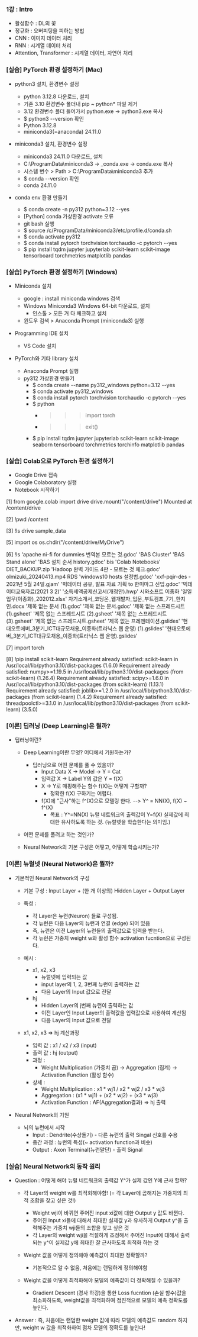 ### 1강 : Intro
- 활성함수 : DL의 꽃
- 정규화 : 오버피팅을 피하는 방법
- CNN : 이미지 데이터 처리
- RNN : 시계열 데이터 처리
- Attention, Transformer : 시계열 데이터, 자연어 처리

### [실습] PyTorch 환경 설정하기 (Mac)
- python3 설치, 환경변수 설정
  - python 3.12.8 다운로드, 설치
  - 기존 3.10 환경변수 폴더내 pip ~ python* 파일 제거
  - 3.12 환경변수 폴더 들어가서 python.exe -> python3.exe 복사
  - $ python3 --version 확인
  - Python 3.12.8
  - miniconda3(=anaconda) 24.11.0

- miniconda3 설치, 환경변수 설정
  - miniconda3 24.11.0 다운로드, 설치
  - C:\ProgramData\miniconda3 -> _conda.exe -> conda.exe 복사
  - 시스템 변수 > Path > C:\ProgramData\miniconda3 추가
  - $ conda --version 확인
  - conda 24.11.0

- conda env 환경 만들기
  - $ conda create -n py312 python=3.12 --yes
  - [Python] conda 가상환경 activate 오류
  - git bash 실행
  - $ source /c/ProgramData/miniconda3/etc/profile.d/conda.sh
  - $ conda activate py312
  - $ conda install pytorch torchvision torchaudio -c pytorch --yes
  - $ pip install tqdm jupyter jupyterlab scikit-learn scikit-image tensorboard torchmetrics matplotlib pandas

### [실습] PyTorch 환경 설정하기 (Windows)
- Miniconda 설치
  - google : install miniconda windows 검색
  - Windows Miniconda3 Windows 64-bit 다운로드, 설치
    - 인스톨 > 모든 거 다 체크하고 설치
  - 윈도우 검색 > Anaconda Prompt (miniconda3) 실행

- Programming IDE 설치
  - VS Code 설치

- PyTorch와 기타 library 설치
  - Anaconda Prompt 실행
  - py312 가상환경 만들기
    - $ conda create --name py312_windows python=3.12 --yes
    - $ conda activate py312_windows
    - $ conda install pytorch torchvision torchaudio -c pytorch --yes
    - $ python
      - >>> import torch
      - >>> exit()
    - $ pip install tqdm jupyter jupyterlab scikit-learn scikit-image seaborn tensorboard torchmetrics torchinfo matplotlib pandas

### [실습] Colab으로 PyTorch 환경 설정하기
- Google Drive 접속
- Google Colaboratory 실행
- Notebook 시작하기

[1]
from google.colab import drive
drive.mount("/content/drive")
Mounted at /content/drive

[2]
!pwd
/content

[3]
!ls
drive  sample_data

[5]
import os
os.chdir("/content/drive/MyDrive")

[6]
!ls
'apache ni-fi for dummies 번역본 모르는 것.gdoc'
'BAS Cluster'
'BAS Stand alone'
'BAS 설치 순서 history.gdoc'
 bis
'Colab Notebooks'
 DIET_BACKUP.zip
'Hadoop 완벽 가이드 4판 - 모르는 것 체크.gdoc'
 olmizuki_20240413.mp4
 RDS
'windows10 hosts 설정법.gdoc'
'xxf-pqir-des - 2021년 5월 24일.gjam'
'빅데이터 공유, 발표 자료 기획 to 한미마그 신입.gdoc'
'빅데이터교육자료(2021 3 2)'
'소득세액공제신고서(개정안).hwp'
 시와소프트
 이종화
'일일업무(이종화)_202012.xlsx'
 자기소개서_코딩온_웹개발자_입문_부트캠프_7기_한지인.docx
'제목 없는 문서 (1).gdoc'
'제목 없는 문서.gdoc'
'제목 없는 스프레드시트 (1).gsheet'
'제목 없는 스프레드시트 (2).gsheet'
'제목 없는 스프레드시트 (3).gsheet'
'제목 없는 스프레드시트.gsheet'
'제목 없는 프레젠테이션.gslides'
'현대오토에버_3분기_ICT대규모채용_이종화(트라닉스 웹 운영) (1).gslides'
'현대오토에버_3분기_ICT대규모채용_이종화(트라닉스 웹 운영).gslides'

[7]
import torch

[8]
!pip install scikit-learn
Requirement already satisfied: scikit-learn in /usr/local/lib/python3.10/dist-packages (1.6.0)
Requirement already satisfied: numpy>=1.19.5 in /usr/local/lib/python3.10/dist-packages (from scikit-learn) (1.26.4)
Requirement already satisfied: scipy>=1.6.0 in /usr/local/lib/python3.10/dist-packages (from scikit-learn) (1.13.1)
Requirement already satisfied: joblib>=1.2.0 in /usr/local/lib/python3.10/dist-packages (from scikit-learn) (1.4.2)
Requirement already satisfied: threadpoolctl>=3.1.0 in /usr/local/lib/python3.10/dist-packages (from scikit-learn) (3.5.0)

### [이론] 딥러닝 (Deep Learning)은 뭘까?
- 딥러닝이란?
  - Deep Learning이란 무엇? 어디에서 기원하는가?
    - 딥러닝으로 어떤 문제를 풀 수 있을까?
      - Input Data X -> Model -> Y = Cat
      - 입력값 X -> Label Y의 값은 Y = f(X)
      - X -> Y로 매핑해주는 함수 f(X)는 어떻게 구할까?
        - 정확한 f(X) 구하기는 어렵다.
      - f(X)에 "근사"하는 f^(X)으로 모델링 한다. --> Y^ = NN(X), f(X) ~ f^(X)
        - 목표 : Y^=NN(X) 뉴럴 네트워크의 출력값이 Y=f(X) 실제값에 최대한 유사하도록 하는 것. (뉴럴넷을 학습한다는 의미임.)

  - 어떤 문제를 풀려고 하는 것인가?

  - Neural Network의 기본 구성은 어떻고, 어떻게 학습시키는가?

### [이론] 뉴럴넷 (Neural Network)은 뭘까?
- 기본적인 Neural Network의 구성
  - 기본 구성 : Input Layer + (한 개 이상의) Hidden Layer + Output Layer
  - 특성 :
    - 각 Layer은 뉴런(Neuron) 들로 구성됨.
    - 각 뉴런은 다음 Layer의 뉴런과 연결 (edge) 되어 있음
    - 즉, 뉴런은 이전 Layer의 뉴런들의 출력값으로 입력을 받는다.
    - 각 뉴런은 가중치 weight w와 활성 함수 activation fucntion으로 구성된다.

  - 예시 :
    - x1, x2, x3
      - 뉴럴넷에 입력되는 값
      - input layer의 1, 2, 3번째 뉴런이 출력하는 값
      - 다음 Layer의 Input 값으로 전달
    - hj
      - Hidden Layer의 j번째 뉴런이 출력하는 값
      - 이전 Layer인 Input Layer의 출력값을 입력값으로 사용하여 계산됨
      - 다음 Layer의 Input 값으로 전달

  - x1, x2, x3 => hj 계산과정
    - 입력 값 : x1 / x2 / x3 (input)
    - 출력 값 : hj (output)
    - 과정 :
      - Weight Multiplication (가중치 곱) -> Aggregation (집계) -> Activation Function (활성 함수)
    - 상세 :
      - Weight Multiplication : x1 * wj1 / x2 * wj2 / x3 * wj3
      - Aggregation : (x1 * wj1) + (x2 * wj2) + (x3 * wj3)
      - Activation Function : AF(Aggregation결과) => hj 출력

- Neural Network의 기원
  - 뇌의 뉴런에서 시작
    - Input : Dendrite(수상돌기) - 다른 뉴런의 출력 Singal 신호를 수용
    - 중간 과정 : 뉴런의 특성(~ activation function과 비슷)
    - Output : Axon Terminal(뉴런말단) - 출력 Signal

### [실습] Neural Network의 동작 원리
- Question : 어떻게 해야 뉴럴 네트워크의 출력값 Y^가 실제 값인 Y에 근사 할까?
  - 각 Layer의 weight w를 최적회해야함! (= 각 Layer에 곱해지는 가중치의 최적 조합을 찾고 싶은 것!)
    - Weight wji이 바뀌면 주어진 input xi값에 대한 Output y 값도 바뀐다.
    - 주어진 Input xi들에 대해서 최대한 실제값 y과 유사하게 Output y^을 출력해주는 가중치 wji들의
      조합을 찾고 싶은 것
    - 각 Layer의 weight wji을 적절하게 조정해서 주어진 Input에 대해서 출력되는 y^이 실제값 y에 최대한
      잘 근사하도록 최적화 하는 것

  - Weight 값을 어떻게 정의해야 예측값이 최대한 정확할까?
    - 기본적으로 알 수 없음, 처음에는 랜덤하게 정의해야함

  - Weight 값을 어떻게 최적화해야 모델의 예측값이 더 정확해질 수 있을까?
    - Gradient Descent (경사 하강)을 통한 Loss fucntion (손실 함수)값을 최소화하도록, weight값을
      최적화하여 점진적으로 모델의 예측 정확도를 높인다.

- Answer : 즉, 처음에는 랜덤한 weight 값에 따라 모델의 예측값도 random 하지만, weight w 값을
  최적화하여 점차 모델의 정확도를 높인다!



